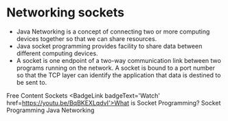# Networking sockets

- Java Networking is a concept of connecting two or more computing devices together so that we can share resources.
- Java socket programming provides facility to share data between different computing devices.
- A socket is one endpoint of a two-way communication link between two programs running on the network. A socket is bound to a port number so that the TCP layer can identify the application that data is destined to be sent to.

<ResourceGroupTitle>Free Content</ResourceGroupTitle>
<BadgeLink colorScheme='blue' badgeText='Official Website' href='https://docs.oracle.com/javase/tutorial/networking/sockets/index.html'>Sockets</BadgeLink>
<BadgeLink badgeText='Watch' href=https://youtu.be/BqBKEXLqdvI'>What is Socket Programming?</BadgeLink>
<BadgeLink colorScheme='yellow' badgeText='Read' href='https://www.geeksforgeeks.org/socket-programming-in-java/'>Socket Programming</BadgeLink>
<BadgeLink colorScheme='yellow' badgeText='Read' href='https://www.tutorialspoint.com/java/java_networking.htm'>Java Networking</BadgeLink>